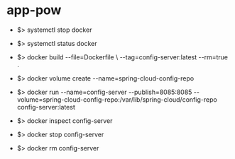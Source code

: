 # app-pow


* $> systemctl stop docker

* $> systemctl status docker

* $> docker build --file=Dockerfile \ --tag=config-server:latest --rm=true . 

* $> docker volume create --name=spring-cloud-config-repo

* $> docker run --name=config-server --publish=8085:8085      --volume=spring-cloud-config-repo:/var/lib/spring-cloud/config-repo      config-server:latest

* $> docker inspect config-server

* $> docker stop config-server

* $> docker rm config-server
